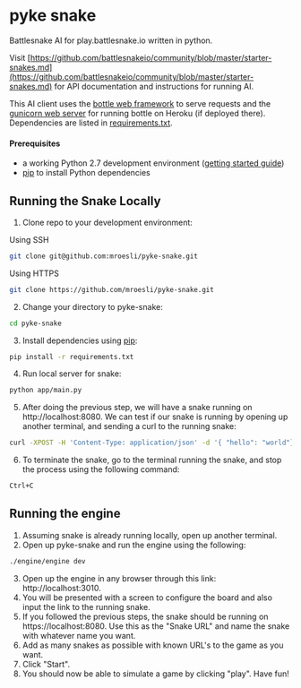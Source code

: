 # pyke snake
Battlesnake AI for play.battlesnake.io written in python.

Visit [https://github.com/battlesnakeio/community/blob/master/starter-snakes.md](https://github.com/battlesnakeio/community/blob/master/starter-snakes.md) for API documentation and instructions for running AI.

This AI client uses the [bottle web framework](http://bottlepy.org/docs/dev/index.html) to serve requests and the [gunicorn web server](http://gunicorn.org/) for running bottle on Heroku (if deployed there). Dependencies are listed in [requirements.txt](requirements.txt).

#### Prerequisites

* a working Python 2.7 development environment ([getting started guide](http://hackercodex.com/guide/python-development-environment-on-mac-osx/))
* [pip](https://pip.pypa.io/en/latest/installing.html) to install Python dependencies

## Running the Snake Locally

1) Clone repo to your development environment:

Using SSH
```bash
git clone git@github.com:mroesli/pyke-snake.git
```

Using HTTPS
```bash
git clone https://github.com/mroesli/pyke-snake.git
```

2) Change your directory to pyke-snake:
```bash
cd pyke-snake
```

3) Install dependencies using [pip](https://pip.pypa.io/en/latest/installing.html):
```bash
pip install -r requirements.txt
```

4) Run local server for snake:
```bash
python app/main.py
```

5) After doing the previous step, we will have a snake running on http://localhost:8080. We can test if our snake is running by opening up another terminal, and sending a curl to the running snake:
```bash
curl -XPOST -H 'Content-Type: application/json' -d '{ "hello": "world"}' http://localhost:8080/start
```

6) To terminate the snake, go to the terminal running the snake, and stop the process using the following command:
```bash
Ctrl+C
```
## Running the engine

1) Assuming snake is already running locally, open up another terminal.
2) Open up pyke-snake and run the engine using the following:
```bash
./engine/engine dev
```
3) Open up the engine in any browser through this link: http://localhost:3010.
4) You will be presented with a screen to configure the board and also input the link to the running snake.
5) If you followed the previous steps, the snake should be running on https://localhost:8080. Use this as the "Snake URL" and name the snake with whatever name you want.
6) Add as many snakes as possible with known URL's to the game as you want.
7) Click "Start".
8) You should now be able to simulate a game by clicking "play". Have fun!

